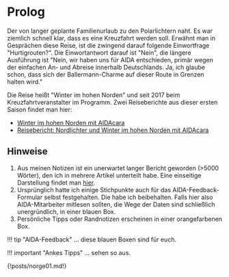 <!--
.. title: Love Boat - The Real Story
.. slug: norge
.. date: 2019-03-13 20:32:32 UTC+01:00
.. tags: norwegen,norway,kreuzfahrt,cruise,aida
.. category: unterwegs
.. link: 
.. description: 
.. type: text
-->

# Prolog

Der von langer geplante Familienurlaub zu den Polarlichtern naht. Es war ziemlich schnell klar, dass es eine Kreuzfahrt werden soll. Erwähnt man in Gesprächen diese Reise, ist die zwingend darauf folgende Einwortfrage "Hurtigrouten?". Die Einwortantwort darauf ist "Nein", die längere Ausführung ist "Nein, wir haben uns für AIDA entschieden, primär wegen der einfachen An- und Abreise innerhalb Deutschlands. Ja, ich glaube schon, dass sich der Ballermann-Charme auf dieser Route in Grenzen halten wird."

Die Reise heißt "Winter im hohen Norden" und seit 2017 beim Kreuzfahrtveranstalter im Programm. Zwei Reiseberichte aus dieser ersten Saison findet man hier:

* [Winter im hohen Norden mit AIDAcara](https://www.thomasrenker.de/cruise/winter-im-hohen-norden-mit-aidacara-2017/)
* [Reisebericht: Nordlichter und Winter im hohen Norden mit AIDAcara](https://www.kreuzfahrtpiraten.de/reisebericht-winter-im-hohen-norden-mit-aidacara/)

## Hinweise

1. Aus meinen Notizen ist ein unerwartet langer Bericht geworden (>5000 Wörter), den ich in mehrere Artikel unterteilt habe. Eine einseitige Darstellung findet man [hier](link://slug/norge2019page).
2. Ursprünglich hatte ich einige Stichpunkte auch für das AIDA-Feedback-Formular selbst festgehalten. Die habe ich beibehalten. Falls hier also AIDA-Mitarbeiter mitlesen sollten, die Wege der Daten sind schließlich unergründlich, in einer blauen Box.
3. Persönliche Tipps oder Randnotizen erscheinen in einer orangefarbenen Box.
   
!!! tip "AIDA-Feedback"
    ... diese blauen Boxen sind für euch.

!!! important "Ankes Tipps"
    ... sehen so aus.

{!posts/norge01.md!}

